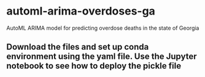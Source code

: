 # automl-arima-overdoses-ga
AutoML ARIMA model for predicting overdose deaths in the state of Georgia

## Download the files and set up conda environment using the yaml file. Use the Jupyter notebook to see how to deploy the pickle file 
